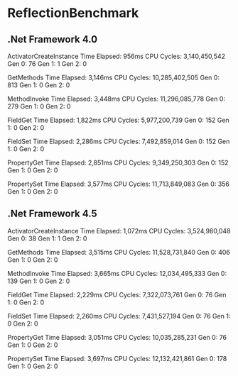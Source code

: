 # ReflectionBenchmark
## .Net Framework 4.0
ActivatorCreateInstance
        Time Elapsed:   956ms
        CPU Cycles:     3,140,450,542
        Gen 0:          76
        Gen 1:          1
        Gen 2:          0

GetMethods
        Time Elapsed:   3,146ms
        CPU Cycles:     10,285,402,505
        Gen 0:          813
        Gen 1:          0
        Gen 2:          0

MethodInvoke
        Time Elapsed:   3,448ms
        CPU Cycles:     11,296,085,778
        Gen 0:          279
        Gen 1:          0
        Gen 2:          0

FieldGet
        Time Elapsed:   1,822ms
        CPU Cycles:     5,977,200,739
        Gen 0:          152
        Gen 1:          0
        Gen 2:          0

FieldSet
        Time Elapsed:   2,286ms
        CPU Cycles:     7,492,859,014
        Gen 0:          152
        Gen 1:          0
        Gen 2:          0

PropertyGet
        Time Elapsed:   2,851ms
        CPU Cycles:     9,349,250,303
        Gen 0:          152
        Gen 1:          0
        Gen 2:          0

PropertySet
        Time Elapsed:   3,577ms
        CPU Cycles:     11,713,849,083
        Gen 0:          356
        Gen 1:          0
        Gen 2:          0

## .Net Framework 4.5
ActivatorCreateInstance
        Time Elapsed:   1,072ms
        CPU Cycles:     3,524,980,048
        Gen 0:          38
        Gen 1:          1
        Gen 2:          0

GetMethods
        Time Elapsed:   3,515ms
        CPU Cycles:     11,528,731,840
        Gen 0:          406
        Gen 1:          0
        Gen 2:          0

MethodInvoke
        Time Elapsed:   3,665ms
        CPU Cycles:     12,034,495,333
        Gen 0:          139
        Gen 1:          0
        Gen 2:          0

FieldGet
        Time Elapsed:   2,229ms
        CPU Cycles:     7,322,073,761
        Gen 0:          76
        Gen 1:          0
        Gen 2:          0

FieldSet
        Time Elapsed:   2,260ms
        CPU Cycles:     7,431,527,194
        Gen 0:          76
        Gen 1:          0
        Gen 2:          0

PropertyGet
        Time Elapsed:   3,051ms
        CPU Cycles:     10,035,285,231
        Gen 0:          76
        Gen 1:          0
        Gen 2:          0

PropertySet
        Time Elapsed:   3,697ms
        CPU Cycles:     12,132,421,861
        Gen 0:          178
        Gen 1:          0
        Gen 2:          0



